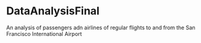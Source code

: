 # DataAnalysisFinal
An analysis of passengers adn airlines of regular flights to and from the San Francisco International Airport
